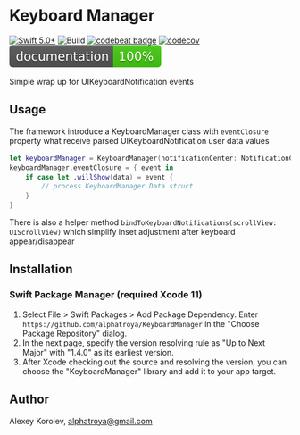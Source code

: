 # Keyboard Manager
[![Swift 5.0+](https://img.shields.io/badge/Swift-5.0+-red.svg)]()
![Build](https://github.com/alphatroya/KeyboardManager/workflows/Build%20project%20and%20run%20tests/badge.svg?branch=master)
[![codebeat badge](https://codebeat.co/badges/e4acc510-15c2-45ef-9aa3-47d475ab3275)](https://codebeat.co/projects/github-com-alphatroya-keyboardmanager)
[![codecov](https://codecov.io/gh/alphatroya/KeyboardManager/branch/master/graph/badge.svg)](https://codecov.io/gh/alphatroya/KeyboardManager)
[![Documentation](docs/badge.svg)](https://alphatroya.github.io/KeyboardManager)

Simple wrap up for UIKeyboardNotification events

## Usage

The framework introduce a KeyboardManager class with `eventClosure` property what receive parsed UIKeyboardNotification user data values

``` swift
let keyboardManager = KeyboardManager(notificationCenter: NotificationCenter.default)
keyboardManager.eventClosure = { event in
    if case let .willShow(data) = event {
        // process KeyboardManager.Data struct
    }
}
```

There is also a helper method `bindToKeyboardNotifications(scrollView: UIScrollView)` which simplify inset adjustment after keyboard appear/disappear 

## Installation
 
### Swift Package Manager (required Xcode 11)

1. Select File > Swift Packages > Add Package Dependency. Enter `https://github.com/alphatroya/KeyboardManager` in the "Choose Package Repository" dialog.
2. In the next page, specify the version resolving rule as "Up to Next Major" with "1.4.0" as its earliest version.
3. After Xcode checking out the source and resolving the version, you can choose the "KeyboardManager" library and add it to your app target.

## Author

Alexey Korolev, alphatroya@gmail.com
